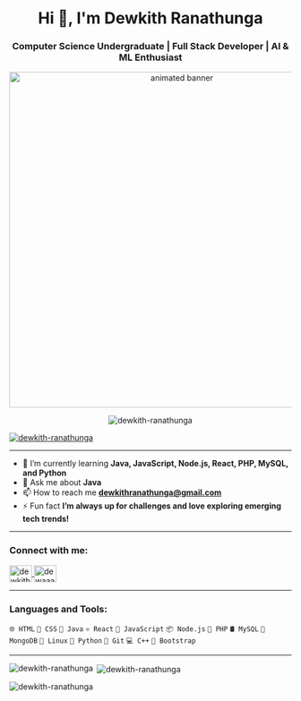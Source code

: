 <h1 align="center">Hi 👋, I'm Dewkith Ranathunga</h1>
<h3 align="center">Computer Science Undergraduate | Full Stack Developer | AI & ML Enthusiast </h3>

<p align="center">
  <img src="https://user-images.githubusercontent.com/74038190/225813708-98b745f2-7d22-48cf-9150-083f1b00d6c9.gif" width="600" alt="animated banner"/>
</p>

<p align="center">
  <img src="https://komarev.com/ghpvc/?username=dewkith-ranathunga&label=Profile%20views&color=0e75b6&style=flat" alt="dewkith-ranathunga" />
</p>

<p align="left">
  <a href="https://github.com/ryo-ma/github-profile-trophy">
    <img src="https://github-profile-trophy.vercel.app/?username=dewkith-ranathunga" alt="dewkith-ranathunga" />
  </a>
</p>

---

- 🌱 I’m currently learning **Java, JavaScript, Node.js, React, PHP, MySQL, and Python**  
- 💬 Ask me about **Java**  
- 📫 How to reach me **dewkithranathunga@gmail.com**  
- ⚡ Fun fact **I’m always up for challenges and love exploring emerging tech trends!**

---

<h3 align="left">Connect with me:</h3>
<p align="left">
  <a href="https://linkedin.com/in/dewkithranathunga" target="blank">
    <img align="center" src="https://raw.githubusercontent.com/rahuldkjain/github-profile-readme-generator/master/src/images/icons/Social/linked-in-alt.svg" alt="dewkithranathunga" height="30" width="40" />
  </a>
  <a href="https://instagram.com/dewaaaax" target="blank">
    <img align="center" src="https://raw.githubusercontent.com/rahuldkjain/github-profile-readme-generator/master/src/images/icons/Social/instagram.svg" alt="dewaaaax" height="30" width="40" />
  </a>
</p>

---

<h3 align="left">Languages and Tools:</h3>
<p align="left">
  <code>🌐 HTML</code> 
  <code>🎨 CSS</code> 
  <code>🧠 Java</code> 
  <code>⚛️ React</code> 
  <code>📜 JavaScript</code> 
  <code>📦 Node.js</code> 
  <code>🐘 PHP</code> 
  <code>🛢️ MySQL</code> 
  <code>🍃 MongoDB</code> 
  <code>🐧 Linux</code> 
  <code>🐍 Python</code> 
  <code>🐙 Git</code> 
  <code>💻 C++</code> 
  <code>🧰 Bootstrap</code>
</p>

---

<p><img align="left" src="https://github-readme-stats.vercel.app/api/top-langs?username=dewkith-ranathunga&show_icons=true&locale=en&layout=compact" alt="dewkith-ranathunga" /></p>

<p>&nbsp;<img align="center" src="https://github-readme-stats.vercel.app/api?username=dewkith-ranathunga&show_icons=true&locale=en" alt="dewkith-ranathunga" /></p>

<p><img align="center" src="https://github-readme-streak-stats.herokuapp.com/?user=dewkith-ranathunga&" alt="dewkith-ranathunga" /></p>
